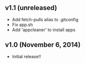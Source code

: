 ## v1.1 (unreleased)

- Add fetch-pulls alias to .gitconfig
- Fix app.sh
- Add 'appcleaner' to install apps


## v1.0 (November 6, 2014)

- Initial release!!
